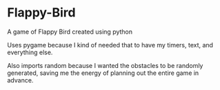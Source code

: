 # Flappy-Bird
A game of Flappy Bird created using python

Uses pygame because I kind of needed that to have my timers, text, and everything else. 

Also imports random because I wanted the obstacles to be randomly generated, saving me the energy of planning out the entire game in advance.
